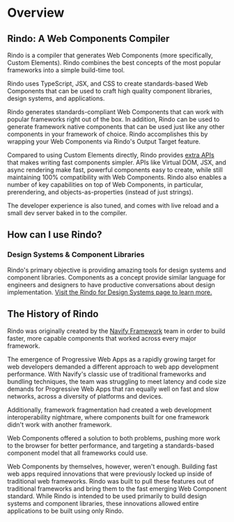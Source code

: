 # Overview

## Rindo: A Web Components Compiler

Rindo is a compiler that generates Web Components (more specifically, Custom Elements). Rindo combines the best concepts of the most popular frameworks into a simple build-time tool.

Rindo uses TypeScript, JSX, and CSS to create standards-based Web Components that can be used to craft high quality component libraries, design systems, and applications.

Rindo generates standards-compliant Web Components that can work with popular frameworks right out of the box. In addition, Rindo can be used to generate framework native components that can be used just like any other components in your framework of choice. Rindo accomplishes this by wrapping your Web Components via Rindo's Output Target feature.

Compared to using Custom Elements directly, Rindo provides [extra APIs](./api.md) that makes writing fast components simpler. APIs like Virtual DOM, JSX, and async rendering make fast, powerful components easy to create, while still maintaining 100% compatibility with Web Components. Rindo also enables a number of key capabilities on top of Web Components, in particular, prerendering, and objects-as-properties (instead of just strings).

The developer experience is also tuned, and comes with live reload and a small dev server baked in to the compiler.

## How can I use Rindo?

### Design Systems & Component Libraries

Rindo's primary objective is providing amazing tools for design systems and component libraries. Components as a concept provide similar language for engineers and designers to have productive conversations about design implementation. [Visit the Rindo for Design Systems page to learn more.](./design-systems.md)

## The History of Rindo

Rindo was originally created by the [Navify Framework](https://navifyframework.web.app) team in order to build faster, more capable components that worked across every major framework.

The emergence of Progressive Web Apps as a rapidly growing target for web developers demanded a different approach to web app development performance. With Navify's classic use of traditional frameworks and bundling techniques, the team was struggling to meet latency and code size demands for Progressive Web Apps that ran equally well on fast and slow networks, across a diversity of platforms and devices.

Additionally, framework fragmentation had created a web development interoperability nightmare, where components built for one framework didn't work with another framework.

Web Components offered a solution to both problems, pushing more work to the browser for better performance, and targeting a standards-based component model that all frameworks could use.

Web Components by themselves, however, weren't enough. Building fast web apps required innovations that were previously locked up inside of traditional web frameworks. Rindo was built to pull these features out of traditional frameworks and bring them to the fast emerging Web Component standard. While Rindo is intended to be used primarily to build design systems and component libraries, these innovations allowed entire applications to be built using only Rindo.
